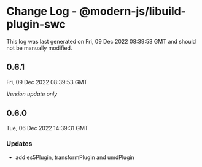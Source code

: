# Change Log - @modern-js/libuild-plugin-swc

This log was last generated on Fri, 09 Dec 2022 08:39:53 GMT and should not be manually modified.

## 0.6.1
Fri, 09 Dec 2022 08:39:53 GMT

_Version update only_

## 0.6.0
Tue, 06 Dec 2022 14:39:31 GMT

### Updates

- add es5Plugin, transformPlugin and umdPlugin


